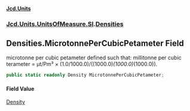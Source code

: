 #### [Jcd.Units](index.md 'index')

### [Jcd.Units.UnitsOfMeasure.SI](Jcd.Units.UnitsOfMeasure.SI.md 'Jcd.Units.UnitsOfMeasure.SI').[Densities](Densities.md 'Jcd.Units.UnitsOfMeasure.SI.Densities')

## Densities.MicrotonnePerCubicPetameter Field

microtonne per cubic petameter defined such that: millitonne per cubic terameter = μt/Pm³ ×
(1.0/1000.0)/((1000.0)*(1000.0)*(1000.0)).

```csharp
public static readonly Density MicrotonnePerCubicPetameter;
```

#### Field Value

[Density](Density.md 'Jcd.Units.UnitTypes.Density')